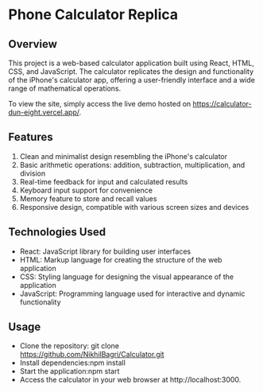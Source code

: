 # Phone Calculator Replica

## Overview
This project is a web-based calculator application built using React, HTML, CSS, and JavaScript. The calculator replicates the design and functionality of the iPhone's calculator app, offering a user-friendly interface and a wide range of mathematical operations.

To view the site, simply access the live demo hosted on https://calculator-dun-eight.vercel.app/.

## Features
1. Clean and minimalist design resembling the iPhone's calculator
2. Basic arithmetic operations: addition, subtraction, multiplication, and division
3. Real-time feedback for input and calculated results
4. Keyboard input support for convenience
5. Memory feature to store and recall values
6. Responsive design, compatible with various screen sizes and devices

## Technologies Used
* React: JavaScript library for building user interfaces
* HTML: Markup language for creating the structure of the web application
* CSS: Styling language for designing the visual appearance of the application
* JavaScript: Programming language used for interactive and dynamic functionality

## Usage

* Clone the repository: git clone https://github.com/NikhilBagri/Calculator.git
* Install dependencies:npm install
* Start the application:npm start
* Access the calculator in your web browser at http://localhost:3000.

